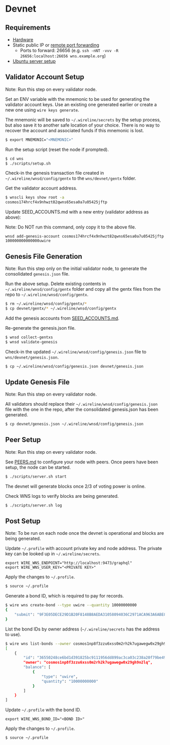 # Devnet

## Requirements

* [Hardware](https://github.com/dxos/xbox/blob/master/docs/hardware.md)
* Static public IP or [remote port forwarding](https://www.ssh.com/ssh/tunneling/example#remote-forwarding)
  * Ports to forward: 26656 (e.g. `ssh -nNT -vvv -R 26656:localhost:26656 wns.example.org`)
* [Ubuntu server setup](./SERVER.md)

## Validator Account Setup

Note: Run this step on every validator node.

Set an ENV variable with the mnemonic to be used for generating the validator account keys. Use an existing one generated earlier or create a new one using `wire keys generate`.

The mnemonic will be saved to `~/.wireline/secrets` by the setup process, but also save it to another safe location of your choice. There is no way to recover the account and associated funds if this mnemonic is lost.

```bash
$ export MNEMONIC="<MNEMONIC>"
```

Run the setup script (reset the node if prompted).

```bash
$ cd wns
$ ./scripts/setup.sh
```

Check-in the genesis transaction file created in `~/.wireline/wnsd/config/gentx` to the `wns/devnet/gentx` folder.

Get the validator account address.

```bash
$ wnscli keys show root -a
cosmos174hrcf4x9nhwzt82qwns65esa0a7u05425jftp
```

Update SEED_ACCOUNTS.md with a new entry (validator address as above):

Note: Do NOT run this command, only copy it to the above file.

```text
wnsd add-genesis-account cosmos174hrcf4x9nhwzt82qwns65esa0a7u05425jftp 100000000000000uwire
```

## Genesis File Generation

Note: Run this step only on the initial validator node, to generate the consolidated `genesis.json` file.

Run the above setup. Delete existing contents in `~/.wireline/wnsd/config/gentx` folder and copy all the gentx files from the repo to `~/.wireline/wnsd/config/gentx`.

```bash
$ rm ~/.wireline/wnsd/config/gentx/*
$ cp devnet/gentx/* ~/.wireline/wnsd/config/gentx
```

Add the genesis accounts from [SEED_ACCOUNTS.md](./SEED_ACCOUNTS.md).

Re-generate the genesis.json file.

```bash
$ wnsd collect-gentxs
$ wnsd validate-genesis
```

Check-in the updated `~/.wireline/wnsd/config/genesis.json` file to `wns/devnet/genesis.json`.

```bash
$ cp ~/.wireline/wnsd/config/genesis.json devnet/genesis.json
```

## Update Genesis File

Note: Run this step on every validator node.

All validators should replace their `~/.wireline/wnsd/config/genesis.json` file with the one in the repo, after the consolidated genesis.json has been generated.

```bash
$ cp devnet/genesis.json ~/.wireline/wnsd/config/genesis.json
```

## Peer Setup

Note: Run this step on every validator node.

See [PEERS.md](./PEERS.md) to configure your node with peers. Once peers have been setup, the node can be started.

```bash
$ ./scripts/server.sh start
```

The devnet will generate blocks once 2/3 of voting power is online.

Check WNS logs to verify blocks are being generated.

```bash
$ ./scripts/server.sh log
```

## Post Setup

Note: To be run on each node once the devnet is operational and blocks are being generated.

Update `~/.profile` with account private key and node address. The private key can be looked up in `~/.wireline/secrets`.

```
export WIRE_WNS_ENDPOINT="http://localhost:9473/graphql"
export WIRE_WNS_USER_KEY="<PRIVATE KEY>"
```

Apply the changes to `~/.profile`.

```bash
$ source ~/.profile
```

Generate a bond ID, which is required to pay for records.

```bash
$ wire wns create-bond --type uwire --quantity 10000000000
{
    "submit": "9F3E05DECE29D1B20F8148B8AEDA31058094036C2971ACA963A6ABE83A59587E"
}
```

List the bond IDs by owner address (`~/.wireline/secrets` has the address to use).

```bash
$ wire wns list-bonds --owner cosmos1np8f3zzu6xss0m2rh2k7ugawegw0x29gh9n2lq
[
    {
        "id": "36550248ce6bd1d391825bc9111956dd899ac3ca03c238a20f79be49c8a9f806",
        "owner": "cosmos1np8f3zzu6xss0m2rh2k7ugawegw0x29gh9n2lq",
        "balance": [
            {
                "type": "uwire",
                "quantity": "10000000000"
            }
        ]
    }
]
```

Update `~/.profile` with the bond ID.

```
export WIRE_WNS_BOND_ID="<BOND ID>"
```

Apply the changes to `~/.profile`.

```bash
$ source ~/.profile
```
